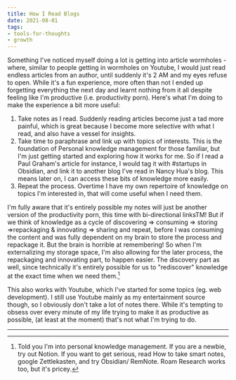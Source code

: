 ```yaml
---
title: How I Read Blogs
date: 2021-08-01
tags:
- tools-for-thoughts
- growth
---
```


Something I've noticed myself doing a lot is getting into article wormholes - where, similar to people getting in wormholes on Youtube, I would just read endless articles from an author, until suddenly it's 2 AM and my eyes refuse to open. While it's a fun experience, more often than not I ended up forgetting everything the next day and learnt nothing from it all despite feeling like I'm productive (i.e. productivity porn). Here's what I'm doing to make the experience a bit more useful:

1. Take notes as I read. Suddenly reading articles become just a tad more painful, which is great because I become more selective with what I read, and also have a vessel for insights.
2. Take time to paraphrase and link up with topics of interests. This is the foundation of Personal knowledge management for those familiar, but I'm just getting started and exploring how it works for me. So if I read a Paul Graham's article for instance, I would tag it with #startups in Obsidian, and link it to another blog I've read in Nancy Hua's blog. This means later on, I can access these bits of knowledge more easily.
3. Repeat the process. Overtime I have my own repertoire of knowledge on topics I'm interested in, that will come useful when I need them.

I'm fully aware that it's entirely possible my notes will just be another version of the productivity porn, this time with bi-directional linksTM! But if we think of knowledge as a cycle of discovering => consuming => storing =>repackaging & innovating => sharing and repeat, before I was consuming the content and was fully dependent on my brain to store the process and repackage it. But the brain is horrible at remembering! So when I'm externalizing my storage space, I'm also allowing for the later process, the repackaging and innovating part, to happen easier. The discovery part as well, since technically it's entirely possible for us to "rediscover" knowledge at the exact time when we need them.[^1]

This also works with Youtube, which I've started for some topics (eg. web development). I still use Youtube mainly as my entertainment source though, so I obviously don't take a lot of notes there. While it's tempting to obsess over every minute of my life trying to make it as productive as possible, (at least at the moment) that's not what I'm trying to do.

---

[^1]: Told you I'm into personal knowledge management. If you are a newbie, try out Notion. If you want to get serious, read How to take smart notes, google Zettlekasten, and try Obsidian/ RemNote. Roam Research works too, but it's pricey.